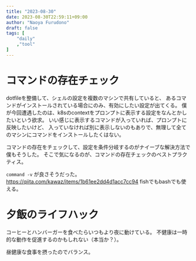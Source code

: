 ```yaml
---
title: "2023-08-30"
date: 2023-08-30T22:59:11+09:00
author: "Naoya Furudono"
draft: false
tags: [
    "daily"
    ,"tool"
]
---
```


# コマンドの存在チェック

dotfileを整備して、シェルの設定を複数のマシンで共有していると、
あるコマンドがインストールされている場合にのみ、有効にしたい設定が出てくる。
僕が今回遭遇したのは、k8sのcontextをプロンプトに表示する設定をなんとかしたいという欲求。
いい感じに表示するコマンドが入っていれば、プロンプトに反映したいけど、
入っていなければ別に表示しないのもありで、無理して全てのマシンにコマンドをインストールしたくはない。

コマンドの存在をチェックして、設定を条件分岐するのがナイーブな解決方法で僕もそうした。
そこで気になるのが、コマンドの存在チェックのベストプラクティス。

`command -v` が良さそうだった。<https://qiita.com/kawaz/items/1b61ee2dd4d1acc7cc94>
fishでもbashでも使える。

# 夕飯のライフハック

コーヒーとハンバーガーを食べたらいつもより夜に動けている。
不健康は一時的な動作を促進するのかもしれない（本当か？）。

昼健康な食事を摂ったのでバランス。

